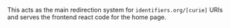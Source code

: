 This acts as the main redirection system for `identifiers.org/[curie]` URIs and 
serves the frontend react code for the home page.
